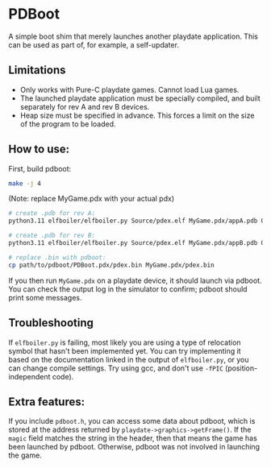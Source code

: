 # PDBoot

A simple boot shim that merely launches another playdate application. This can be used as part of, for example, a self-updater.

## Limitations

- Only works with Pure-C playdate games. Cannot load Lua games.
- The launched playdate application must be specially compiled, and built separately for rev A and rev B devices.
- Heap size must be specified in advance. This forces a limit on the size of the program to be loaded.

## How to use:

First, build pdboot:

```bash
make -j 4
```

(Note: replace MyGame.pdx with your actual pdx)

```bash
# create .pdb for rev A:
python3.11 elfboiler/elfboiler.py Source/pdex.elf MyGame.pdx/appA.pdb 0x60000000

# create .pdb for rev B:
python3.11 elfboiler/elfboiler.py Source/pdex.elf MyGame.pdx/appB.pdb 0x90000000

# replace .bin with pdboot:
cp path/to/pdboot/PDBoot.pdx/pdex.bin MyGame.pdx/pdex.bin
```

If you then run `MyGame.pdx` on a playdate device, it should launch via pdboot. You can check the output log in the simulator to confirm; pdboot should print some messages.

## Troubleshooting

If `elfboiler.py` is failing, most likely you are using a type of relocation symbol that hasn't been implemented yet. You can try implementing it based on the documentation linked in the output of `elfboiler.py`, or you can change compile settings. Try using gcc, and don't use `-fPIC` (position-independent code).

## Extra features:

If you include `pdboot.h`, you can access some data about pdboot, which is stored at the address returned by `playdate->graphics->getFrame()`. If the `magic` field matches the string in the header, then that means the game has been launched by pdboot. Otherwise, pdboot was not involved in launching the game.